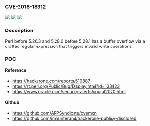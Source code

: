 ### [CVE-2018-18312](https://cve.mitre.org/cgi-bin/cvename.cgi?name=CVE-2018-18312)
![](https://img.shields.io/static/v1?label=Product&message=n%2Fa&color=blue)
![](https://img.shields.io/static/v1?label=Version&message=n%2Fa&color=blue)
![](https://img.shields.io/static/v1?label=Vulnerability&message=n%2Fa&color=brighgreen)

### Description

Perl before 5.26.3 and 5.28.0 before 5.28.1 has a buffer overflow via a crafted regular expression that triggers invalid write operations.

### POC

#### Reference
- https://hackerone.com/reports/510887
- https://rt.perl.org/Public/Bug/Display.html?id=133423
- https://www.oracle.com/security-alerts/cpujul2020.html

#### Github
- https://github.com/ARPSyndicate/cvemon
- https://github.com/imhunterand/hackerone-publicy-disclosed


